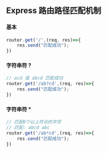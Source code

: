 ## Express 路由路径匹配机制
#### 基本
```js
router.get('/',(req, res)=>{
	res.send("匹配成功");
})
```

#### 字符串符 ?
```js
// acd 或 abcd 匹配成功
router.get('/ab?cd',(req, res)=>{
	res.send("匹配成功");
})
```

#### 字符串符 *
```js
// 匹配0个以上符合的字符
// 匹配: abcd abc
router.get('/ab*cd',(req, res)=>{
	res.send("匹配成功");
})
```